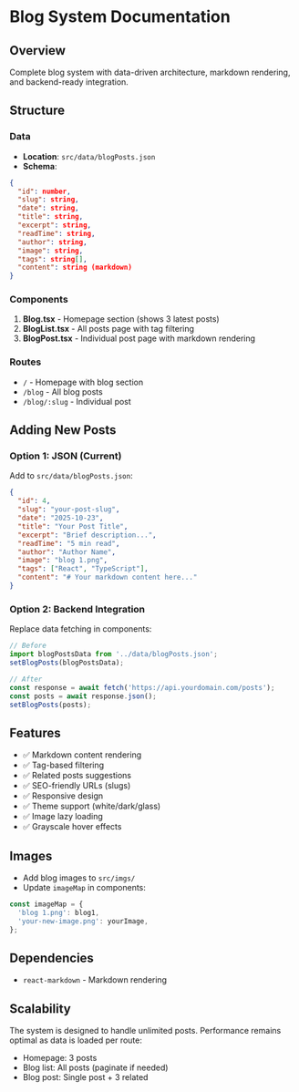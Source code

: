 # Blog System Documentation

## Overview
Complete blog system with data-driven architecture, markdown rendering, and backend-ready integration.

## Structure

### Data
- **Location**: `src/data/blogPosts.json`
- **Schema**:
```json
{
  "id": number,
  "slug": string,
  "date": string,
  "title": string,
  "excerpt": string,
  "readTime": string,
  "author": string,
  "image": string,
  "tags": string[],
  "content": string (markdown)
}
```

### Components
1. **Blog.tsx** - Homepage section (shows 3 latest posts)
2. **BlogList.tsx** - All posts page with tag filtering
3. **BlogPost.tsx** - Individual post page with markdown rendering

### Routes
- `/` - Homepage with blog section
- `/blog` - All blog posts
- `/blog/:slug` - Individual post

## Adding New Posts

### Option 1: JSON (Current)
Add to `src/data/blogPosts.json`:
```json
{
  "id": 4,
  "slug": "your-post-slug",
  "date": "2025-10-23",
  "title": "Your Post Title",
  "excerpt": "Brief description...",
  "readTime": "5 min read",
  "author": "Author Name",
  "image": "blog 1.png",
  "tags": ["React", "TypeScript"],
  "content": "# Your markdown content here..."
}
```

### Option 2: Backend Integration
Replace data fetching in components:

```typescript
// Before
import blogPostsData from '../data/blogPosts.json';
setBlogPosts(blogPostsData);

// After
const response = await fetch('https://api.yourdomain.com/posts');
const posts = await response.json();
setBlogPosts(posts);
```

## Features
- ✅ Markdown content rendering
- ✅ Tag-based filtering
- ✅ Related posts suggestions
- ✅ SEO-friendly URLs (slugs)
- ✅ Responsive design
- ✅ Theme support (white/dark/glass)
- ✅ Image lazy loading
- ✅ Grayscale hover effects

## Images
- Add blog images to `src/imgs/`
- Update `imageMap` in components:
```typescript
const imageMap = {
  'blog 1.png': blog1,
  'your-new-image.png': yourImage,
};
```

## Dependencies
- `react-markdown` - Markdown rendering

## Scalability
The system is designed to handle unlimited posts. Performance remains optimal as data is loaded per route:
- Homepage: 3 posts
- Blog list: All posts (paginate if needed)
- Blog post: Single post + 3 related
